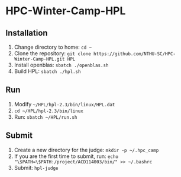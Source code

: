 # HPC-Winter-Camp-HPL

## Installation
1. Change directory to home: `cd ~`
2. Clone the repository: `git clone https://github.com/NTHU-SC/HPC-Winter-Camp-HPL.git HPL`
3. Install openblas: `sbatch ./openblas.sh`
4. Build HPL: `sbatch ./hpl.sh`

## Run
1. Modify `~/HPL/hpl-2.3/bin/linux/HPL.dat`
2. `cd ~/HPL/hpl-2.3/bin/linux`
3. Run: `sbatch ~/HPL/run.sh`

## Submit
1. Create a new directory for the judge: `mkdir -p ~/.hpc_camp`
2. If you are the first time to submit, run: `echo "\$PATH=\$PATH:/project/ACD114003/bin/" >> ~/.bashrc`
3. Submit: `hpl-judge`
